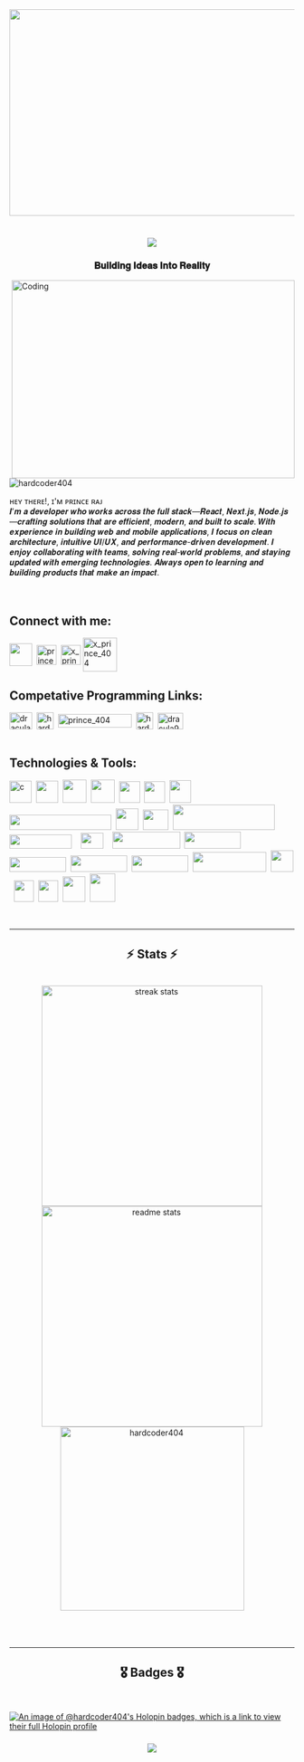 <!---Banner---> 
<img width="1450" height="365"  src="https://github.com/user-attachments/assets/a30c4f39-7547-434d-8b62-0dfb2bfdb570" >


 <!---Banner k niche ka Text---> 
<h1 align="center"><img src="https://readme-typing-svg.herokuapp.com?font=Abril+Fatface&size=32&pause=1000&color=996d6d&background=33086700&random=false&width=435&lines=Hi+There!+I'm+Prince+Raj...;"/></h1>

<h3 align="center">𝐁𝐮𝐢𝐥𝐝𝐢𝐧𝐠 𝐈𝐝𝐞𝐚𝐬 𝐈𝐧𝐭𝐨 𝐑𝐞𝐚𝐥𝐢𝐭𝐲</h3>

<img align="right" alt="Coding" width="500" height ="350" src="https://cdn.dribbble.com/userupload/33219605/file/original-3e652baea723121800ca0068452af00e.gif">

<p align="left"> <img src="https://komarev.com/ghpvc/?username=hardcoder404&label=Profile%20views&color=0e75b6&style=flat" alt="hardcoder404" /> </p>
ʜᴇʏ ᴛʜᴇʀᴇ!, ɪ'ᴍ ᴘʀɪɴᴄᴇ ʀᴀᴊ <br/>𝑰’𝒎 𝒂 𝒅𝒆𝒗𝒆𝒍𝒐𝒑𝒆𝒓 𝒘𝒉𝒐 𝒘𝒐𝒓𝒌𝒔 𝒂𝒄𝒓𝒐𝒔𝒔 𝒕𝒉𝒆 𝒇𝒖𝒍𝒍 𝒔𝒕𝒂𝒄𝒌—𝑹𝒆𝒂𝒄𝒕, 𝑵𝒆𝒙𝒕.𝒋𝒔, 𝑵𝒐𝒅𝒆.𝒋𝒔—𝒄𝒓𝒂𝒇𝒕𝒊𝒏𝒈 𝒔𝒐𝒍𝒖𝒕𝒊𝒐𝒏𝒔 𝒕𝒉𝒂𝒕 𝒂𝒓𝒆 𝒆𝒇𝒇𝒊𝒄𝒊𝒆𝒏𝒕, 𝒎𝒐𝒅𝒆𝒓𝒏, 𝒂𝒏𝒅 𝒃𝒖𝒊𝒍𝒕 𝒕𝒐 𝒔𝒄𝒂𝒍𝒆.
𝑾𝒊𝒕𝒉 𝒆𝒙𝒑𝒆𝒓𝒊𝒆𝒏𝒄𝒆 𝒊𝒏 𝒃𝒖𝒊𝒍𝒅𝒊𝒏𝒈 𝒘𝒆𝒃 𝒂𝒏𝒅 𝒎𝒐𝒃𝒊𝒍𝒆 𝒂𝒑𝒑𝒍𝒊𝒄𝒂𝒕𝒊𝒐𝒏𝒔, 𝑰 𝒇𝒐𝒄𝒖𝒔 𝒐𝒏 𝒄𝒍𝒆𝒂𝒏 𝒂𝒓𝒄𝒉𝒊𝒕𝒆𝒄𝒕𝒖𝒓𝒆, 𝒊𝒏𝒕𝒖𝒊𝒕𝒊𝒗𝒆 𝑼𝑰/𝑼𝑿, 𝒂𝒏𝒅 𝒑𝒆𝒓𝒇𝒐𝒓𝒎𝒂𝒏𝒄𝒆-𝒅𝒓𝒊𝒗𝒆𝒏 𝒅𝒆𝒗𝒆𝒍𝒐𝒑𝒎𝒆𝒏𝒕. 𝑰 𝒆𝒏𝒋𝒐𝒚 𝒄𝒐𝒍𝒍𝒂𝒃𝒐𝒓𝒂𝒕𝒊𝒏𝒈 𝒘𝒊𝒕𝒉 𝒕𝒆𝒂𝒎𝒔, 𝒔𝒐𝒍𝒗𝒊𝒏𝒈 𝒓𝒆𝒂𝒍-𝒘𝒐𝒓𝒍𝒅 𝒑𝒓𝒐𝒃𝒍𝒆𝒎𝒔, 𝒂𝒏𝒅 𝒔𝒕𝒂𝒚𝒊𝒏𝒈 𝒖𝒑𝒅𝒂𝒕𝒆𝒅 𝒘𝒊𝒕𝒉 𝒆𝒎𝒆𝒓𝒈𝒊𝒏𝒈 𝒕𝒆𝒄𝒉𝒏𝒐𝒍𝒐𝒈𝒊𝒆𝒔. 𝑨𝒍𝒘𝒂𝒚𝒔 𝒐𝒑𝒆𝒏 𝒕𝒐 𝒍𝒆𝒂𝒓𝒏𝒊𝒏𝒈 𝒂𝒏𝒅 𝒃𝒖𝒊𝒍𝒅𝒊𝒏𝒈 𝒑𝒓𝒐𝒅𝒖𝒄𝒕𝒔 𝒕𝒉𝒂𝒕 𝒎𝒂𝒌𝒆 𝒂𝒏 𝒊𝒎𝒑𝒂𝒄𝒕.
</br></br></br>
<h2 align="left">Connect with me:</h2>
<p align="left">
<a href="https://twitter.com/praj81232" target="blank"><img align="center" src="https://static.vecteezy.com/system/resources/previews/034/716/139/non_2x/x-new-twitter-logo-free-png.png" height="40" width="40" /></a>&nbsp
<a href="https://www.linkedin.com/in/prince404/" target="blank"><img align="center" src="https://upload.wikimedia.org/wikipedia/commons/thumb/8/81/LinkedIn_icon.svg/1200px-LinkedIn_icon.svg.png" alt="prince raj" height="35" width="35" /></a>&nbsp
<a href="https://www.instagram.com/x_prince_404/?next=%2F" target="blank"><img align="center" src="https://upload.wikimedia.org/wikipedia/commons/thumb/e/e7/Instagram_logo_2016.svg/2048px-Instagram_logo_2016.svg.png" alt="x_prince_404" height="35" width="35" /></a>
<a href="mailto:praj81232@gmail.com" target="blank"><img align="center" src="https://cdn.icon-icons.com/icons2/2642/PNG/512/google_mail_gmail_logo_icon_159346.png" alt="x_prince_404" height="60" width="60" /></a>

</br>
<h2 align="left">Competative Programming Links:</h2>
<p align="left">
<a href="https://www.codechef.com/users/hardcoder26" target="blank"><img align="center" src="https://avatars.githubusercontent.com/u/11960354?v=4" alt="dracula935" height="30" width="40" /></a>&nbsp
<a href="https://www.hackerrank.com/profile/HardCoder404" target="blank"><img align="center" src="https://upload.wikimedia.org/wikipedia/commons/thumb/4/40/HackerRank_Icon-1000px.png/800px-HackerRank_Icon-1000px.png" alt="hardcoder404" height="30" width="30" /></a>&nbsp
<a href="https://codeforces.com/profile/prince_404" target="blank"><img align="center" src="https://upload.wikimedia.org/wikipedia/commons/thumb/b/b1/Codeforces_logo.svg/2560px-Codeforces_logo.svg.png" alt="prince_404" height="24" width="130" /></a>&nbsp
<a href="https://leetcode.com/HardCoder404/" target="blank"><img align="center" src="https://cdn.iconscout.com/icon/free/png-256/free-leetcode-3628885-3030025.png" alt="hardcoder404" height="30" width="30" /></a>&nbsp
<a href="https://auth.geeksforgeeks.org/user/dracula935/practice" target="blank"><img align="center" src="https://media.geeksforgeeks.org/wp-content/uploads/20210224040124/JSBinCollaborativeJavaScriptDebugging6-300x160.png" alt="dracula935" height="29" width="45" /></a>
</br></br>
<h2 align="left">Technologies & Tools:</h2>
<p align="left"> 
 <a href="https://www.cprogramming.com/" target="_blank" rel="noreferrer"> <img src="https://upload.wikimedia.org/wikipedia/commons/thumb/1/18/C_Programming_Language.svg/926px-C_Programming_Language.svg.png" 
    alt="c" width="39" height="39"/></a>&nbsp
 <a href="https://www.w3schools.com/cpp/" target="_blank" rel="noreferrer"><img src="https://brandslogos.com/wp-content/uploads/images/c-logo.png" width="39" height="39"/></a>&nbsp
 <a href="https://www.w3schools.com/html/" target="_blank" rel="noreferrer"><img src="https://cdn-icons-png.flaticon.com/512/919/919827.png" width="42" height="41"/></a>&nbsp
 <a href="https://www.w3schools.com/css/" target="_blank" rel="noreferrer"><img src="https://billing.flourisense.in/wp-content/uploads/2022/11/css3.png" width="42" height="41"/></a>&nbsp
 <a href="https://www.geeksforgeeks.org/javascript/" target="_blank" rel="noreferrer"><img src="https://cdn-icons-png.flaticon.com/512/5968/5968292.png" width="37" height="38"/></a>&nbsp
 <a href="https://react.dev/learn" target="_blank" rel="noreferrer"><img src="https://cdn.worldvectorlogo.com/logos/react-1.svg" width="37" height="38"/></a>&nbsp
<a href="https://nextjs.org/docs" target="_blank" rel="noreferrer"><img src="https://img.icons8.com/color/512/nextjs.png" width="38" height="40"/></a>&nbsp
 <a href="https://tailwindcss.com/docs/installations" target="_blank" rel="noreferrer"><img src="https://upload.wikimedia.org/wikipedia/commons/thumb/9/95/Tailwind_CSS_logo.svg/1024px-Tailwind_CSS_logo.svg.png" width="180" height="27"/></a>&nbsp
 <a href="https://www.typescriptlang.org/docs/handbook/typescript-from-scratch.html" target="_blank" rel="noreferrer"><img src="https://upload.wikimedia.org/wikipedia/commons/thumb/4/4c/Typescript_logo_2020.svg/1200px-Typescript_logo_2020.svg.png" width="40" height="38"/></a>&nbsp
 <a href="https://getbootstrap.com/docs/5.3/getting-started/introduction/" target="_blank" rel="noreferrer"><img src="https://upload.wikimedia.org/wikipedia/commons/b/b2/Bootstrap_logo.svg" width="45" height="36"/></a>&nbsp
 <a href="https://www.mongodb.com/" target="_blank" rel="noreferrer"><img src="https://upload.wikimedia.org/wikipedia/commons/thumb/9/93/MongoDB_Logo.svg/2560px-MongoDB_Logo.svg.png" width="180" height="45"/></a>&nbsp
<a href="https://vercel.com/hardcoder404s-projects" target="_blank" rel="noreferrer"><img src="https://upload.wikimedia.org/wikipedia/commons/thumb/5/5e/Vercel_logo_black.svg/2560px-Vercel_logo_black.svg.png" width="110" height="25"/></a>&nbsp &nbsp
 <a href="https://mui.com/" target="_blank" rel="noreferrer"><img src="https://upload.wikimedia.org/wikipedia/commons/thumb/9/93/Amazon_Web_Services_Logo.svg/1200px-Amazon_Web_Services_Logo.svg.png" width="40" height="28"/></a>&nbsp &nbsp
<a href="https://redux-toolkit.js.org/introduction/getting-started" target="_blank" rel="noreferrer"><img src="https://upload.wikimedia.org/wikipedia/commons/3/30/Redux_Logo.png" width="120" height="30"/></a>&nbsp
 <a href="https://www.postman.com/" target="_blank" rel="noreferrer"><img src="https://upload.wikimedia.org/wikipedia/commons/c/c2/Postman_%28software%29.png" width="100" height="30"/></a>&nbsp
 <a href="https://nodejs.org/docs/latest/api/" target="_blank" rel="noreferrer"><img src="https://upload.wikimedia.org/wikipedia/commons/thumb/7/7e/Node.js_logo_2015.svg/2560px-Node.js_logo_2015.svg.png" width="100" height="26"/></a>&nbsp
<a href="https://expressjs.com/en/starter/installing.html" target="_blank" rel="noreferrer"><img src="https://redberries.ae/wp-content/uploads/2023/06/express-js.png" width="100" height="29"/></a>&nbsp
<a href="https://firebase.google.com/docs/android/setup" target="_blank" rel="noreferrer"><img src="https://i0.wp.com/randomnerdtutorials.com/wp-content/uploads/2021/09/Firebase-Logo.png?resize=750%2C196&quality=100&strip=all&ssl=1" width="100" height="29"/></a>&nbsp
 <a href="https://reactnative.dev/docs/environment-setup" target="_blank" rel="noreferrer"><img src="https://cdn.buttercms.com/S6sfpy7OT3yBokvhGo09" width="130" height="35"/></a>&nbsp
<a href="https://www.postgresql.org/docs/" target="_blank" rel="noreferrer"><img src="https://static-00.iconduck.com/assets.00/postgresql-icon-1987x2048-v2fkmdaw.png" width="40" height="38"/></a>&nbsp
<a href="https://www.w3schools.com/sql/" target="_blank" rel="noreferrer"><img src="https://encrypted-tbn0.gstatic.com/images?q=tbn:ANd9GcRwuqWn7rCVhqZ_pSlxwVUzlZtFWaOMdbm28A&s" width="35" height="38"/></a>&nbsp
<a href="https://redis.io/docs/latest/" target="_blank" rel="noreferrer"><img src="https://www.svgrepo.com/show/303460/redis-logo.svg" width="35" height="38"/></a>&nbsp
 <a href="https://docs.docker.com/" target="_blank" rel="noreferrer"><img src="https://cdn4.iconfinder.com/data/icons/logos-and-brands/512/97_Docker_logo_logos-512.png" width="40" height="45"/></a>&nbsp
  <a href="https://docs.npmjs.com/" target="_blank" rel="noreferrer"><img src="https://upload.wikimedia.org/wikipedia/commons/d/db/Npm-logo.svg" width="45" height="50"/></a>&nbsp

</p>
</br>
</div>
<hr/>
<h2 align="center">⚡ Stats ⚡</h2>
<br>
<div align=center>

<img width=390 src="https://streak-stats.demolab.com/?user=hardcoder404&count_private=true&theme=react&border_radius=20" alt="streak stats"/>    
 <img width=390 src="https://github-readme-stats.vercel.app/api?username=hardcoder404&count_private=true&show_icons=true&locale=en&theme=react&rank_icon=github&border_radius=20" alt="readme stats" />
<img width=325 align="center" src="https://github-readme-stats.vercel.app/api/top-langs?username=hardcoder404&show_icons=true&locale=en&layout=compact&theme=react&border_radius=10&size_weight=0.7&count_weight=0.7" alt="hardcoder404" />
</div>
<br/><br/></br>
<hr/>
<h2 align="center">🎖️ Badges 🎖️</h2>
<br>

[![An image of @hardcoder404's Holopin badges, which is a link to view their full Holopin profile](https://holopin.me/hardcoder404)](https://holopin.io/@hardcoder404)


<h3 align="center">
<img src="https://readme-typing-svg.herokuapp.com/?font=Righteous&size=35&color=615959&center=true&vCenter=true&width=1400&height=110&duration=4000&lines=Thanks+for+visiting!+Contact+me+via+LinkedIn!+I'm+always+down+to+collab+...;" />
</h3>


